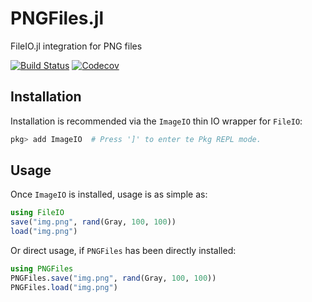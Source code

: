 # PNGFiles.jl

FileIO.jl integration for PNG files

[![Build Status](https://travis-ci.com/JuliaIO/PNGFiles.jl.svg?branch=master)](https://travis-ci.com/JuliaIO/PNGFiles.jl)
[![Codecov](https://codecov.io/gh/JuliaIO/PNGFiles.jl/branch/master/graph/badge.svg)](https://codecov.io/gh/JuliaIO/PNGFiles.jl)

## Installation

Installation is recommended via the `ImageIO` thin IO wrapper for `FileIO`:

```jl
pkg> add ImageIO  # Press ']' to enter te Pkg REPL mode.
```

## Usage

Once `ImageIO` is installed, usage is as simple as:

```jl
using FileIO
save("img.png", rand(Gray, 100, 100))
load("img.png")
```

Or direct usage, if `PNGFiles` has been directly installed:
```jl
using PNGFiles
PNGFiles.save("img.png", rand(Gray, 100, 100))
PNGFiles.load("img.png")
```
